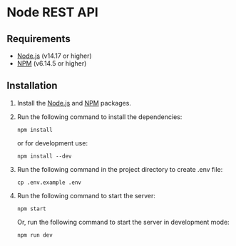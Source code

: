 # Node REST API

## Requirements

- [Node.js](https://nodejs.org/en/) (v14.17 or higher)
- [NPM](https://www.npmjs.com/) (v6.14.5 or higher)

## Installation

1. Install the [Node.js](https://nodejs.org/en/) and [NPM](https://www.npmjs.com/) packages.

2. Run the following command to install the dependencies:

   ```
   npm install
   ```

   or for development use:

   ```
   npm install --dev
   ```

3. Run the following command in the project directory to create .env file:

   ```
   cp .env.example .env
   ```

4. Run the following command to start the server:

   ```
   npm start
   ```

   Or, run the following command to start the server in development mode:

   ```
   npm run dev
   ```

